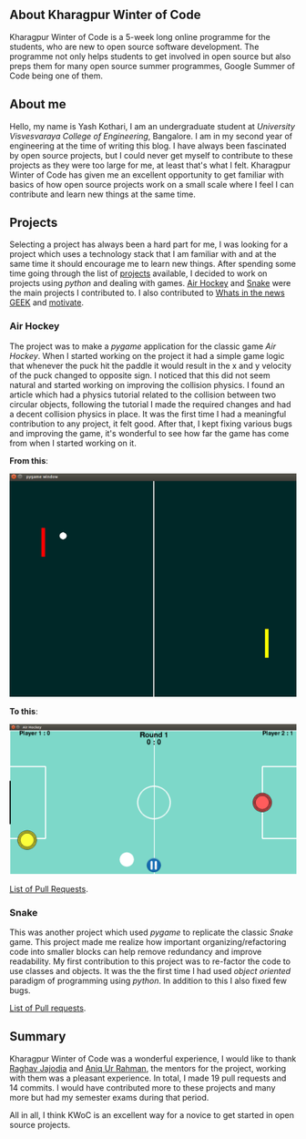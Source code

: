 ## About Kharagpur Winter of Code

Kharagpur Winter of Code is a 5-week long online programme for the students, who are new to open source software development. The programme not only helps students to get involved in open source but also preps them for many open source summer programmes, Google Summer of Code being one of them.


## About me

Hello, my name is Yash Kothari, I am an undergraduate student at _University Visvesvaraya College of Engineering_, Bangalore. I am in my second year of engineering at the time of writing this blog. I have always been fascinated by open source projects, but I could never get myself to contribute to these projects as they were too large for me, at least that's what I felt. Kharagpur Winter of Code has given me an excellent opportunity to get familiar with basics of how open source projects work on a small scale where I feel I can contribute and learn new things at the same time.


## Projects

Selecting a project has always been a hard part for me, I was looking for a project which uses a technology stack that I am familiar with and at the same time it should encourage me to learn new things. After spending some time going through the list of [projects](https://kwoc.kossiitkgp.in/projects) available, I decided to work on projects using _python_ and dealing with games. [Air Hockey](https://github.com/NITDgpOS/AirHockey) and [Snake](https://github.com/jajodiaraghav/Snake) were the main projects I contributed to. I also contributed to [Whats in the news GEEK](https://github.com/aribis369/Whats-in-the-news-GEEK) and [motivate](https://github.com/mubaris/motivate).


### Air Hockey

The project was to make a _pygame_ application for the classic game _Air Hockey_. When I started working on the project it had a simple game logic that whenever the puck hit the paddle it would result in the x and y velocity of the puck changed to opposite sign. I noticed that this did not seem natural and started working on improving the collision physics. I found an article which had a physics tutorial related to the collision between two circular objects, following the tutorial I made the required changes and had a decent collision physics in place. It was the first time I had a meaningful contribution to any project, it felt good. After that, I kept fixing various bugs and improving the game, it's wonderful to see how far the game has come from when I started working on it.

**From this**:

![Old Version](img/old-airHockey.png) 

**To this**:

![New Version](img/new-airHockey.png)


[List of Pull Requests](https://github.com/NITDgpOS/AirHockey/pulls?q=is%3Apr+author%3ACaptainDaVinci+is%3Aclosed).


### Snake

This was another project which used _pygame_ to replicate the classic _Snake_ game. This project made me realize how important organizing/refactoring code into smaller blocks can help remove redundancy and improve readability. My first contribution to this project was to re-factor the code to use classes and objects. It was the the first time I had used _object oriented_ paradigm of programming using _python_. In addition to this I also fixed few bugs.

[List of Pull requests](https://github.com/jajodiaraghav/Snake/pulls?q=is%3Apr+author%3ACaptainDaVinci+is%3Aclosed).


## Summary

Kharagpur Winter of Code was a wonderful experience, I would like to thank [Raghav Jajodia](https://github.com/jajodiaraghav) and [Aniq Ur Rahman](https://github.com/Aniq55), the mentors for the project, working with them was a pleasant experience. In total, I made 19 pull requests and 14 commits. I would have contributed more to these projects and many more but had my semester exams during that period.

All in all, I think KWoC is an excellent way for a novice to get started in open source projects.

